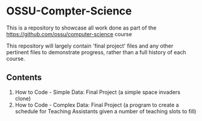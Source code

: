 # OSSU-Compter-Science
This is a repository to showcase all work done as part of the https://github.com/ossu/computer-science course

This repository will largely contain 'final project' files and any other pertinent files to demonstrate progress, rather than a full history of each course.

## Contents
1. How to Code - Simple Data: Final Project (a simple space invaders clone)
2. How to Code - Complex Data: Final Project (a program to create a schedule for Teaching Assistants given a number of teaching slots to fill)